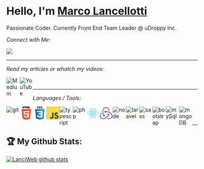 # Hello, I'm [Marco Lancellotti](https://www.https://github.com/LanciWeb/)

Passionate Coder. Currently Front End Team Leader @ uDroppy Inc.

*Connect with Me:*

[<img align="left" src="https://static.licdn.com/sc/h/al2o9zrvru7aqj8e1x2rzsrca" width="30"> ](https://www.youtube.com/channel/UCBLfKjgrn98SRnjBMeTco_g?view_as=subscriber)

<br/>

---


*Read my articles or whatch my videos:*

[<img align="left" src="https://cdn.mos.cms.futurecdn.net/uazw6gFQuEC29mxMM55Tpb.jpg" width="35" alt="Medium" title="Medium"> ](https://www.linkedin.com/in/marcolancellotti/)
[<img align="left" src="https://images.vexels.com/media/users/3/137425/isolated/preview/f2ea1ded4d037633f687ee389a571086-youtube-icon-logo-by-vexels.png" width="35" alt="YouTube" title="YouTube"> ](https://www.linkedin.com/in/marcolancellotti/)
<br/>

---

*Languages / Tools:*

<img align='left' alt='git' title="Git" src="https://i.pinimg.com/originals/01/e5/00/01e500fca29c045d432b64f285f9c229.png" width='35'>
<img align='left' alt='html' title="HTML 5" src="https://raw.githubusercontent.com/github/explore/80688e429a7d4ef2fca1e82350fe8e3517d3494d/topics/html/html.png" width='35'>
<img align='left' alt='css' title="CSS 3" src="https://raw.githubusercontent.com/github/explore/80688e429a7d4ef2fca1e82350fe8e3517d3494d/topics/css/css.png" width='35'>
<img align='left' alt='javascript' title="JavaScript" src="https://raw.githubusercontent.com/github/explore/80688e429a7d4ef2fca1e82350fe8e3517d3494d/topics/javascript/javascript.png" width='35'>
<img align='left' alt='typescript' title="TypeScript" src="https://upload.wikimedia.org/wikipedia/commons/thumb/4/4c/Typescript_logo_2020.svg/1200px-Typescript_logo_2020.svg.png" width='35'>
<img align='left' alt='php' title="PHP" src="https://www.pngfind.com/pngs/m/146-1466902_php-logo-png-transparent-php-logo-png-png.png" width='35'>
<img align='left' alt='react' title="React" src="https://raw.githubusercontent.com/github/explore/80688e429a7d4ef2fca1e82350fe8e3517d3494d/topics/react/react.png" width='35'>
<img align='left' alt='redux' title="Redux" src="https://raw.githubusercontent.com/github/explore/80688e429a7d4ef2fca1e82350fe8e3517d3494d/topics/redux/redux.png" width='35'>
<img align='left' alt='node' title="Node.js" src="https://avatars3.githubusercontent.com/u/9950313?s=200&v=4" width='35'/> 
<img align='left' alt='laravel' title="Laravel" src="https://upload.wikimedia.org/wikipedia/commons/thumb/9/9a/Laravel.svg/1200px-Laravel.svg.png" width='35'>
<img align='left' alt='sass' title="SASS" src="https://sass-lang.com/assets/img/styleguide/seal-color-aef0354c.png" width='35'>
<img align='left' alt='bootstrap' title="Bootstrap" src="https://upload.wikimedia.org/wikipedia/commons/thumb/b/b2/Bootstrap_logo.svg/768px-Bootstrap_logo.svg.png" width='35'>
<img align='left' alt='mySql' title="MySQL" src="https://www.freepnglogos.com/uploads/logo-mysql-png/logo-mysql-mysql-logo-png-images-are-download-crazypng-21.png" width='35'>
<img align='left' alt='mongoDB' src="https://emanueleciriachi.net/wp-content/uploads/2019/01/logo-mongodb-png-mongodb-logo-png-400.png" width='35' title="MongoDB">
<br/>
<br/>

---

## :trophy: My Github Stats:

[![LanciWeb github stats](https://github-readme-stats.vercel.app/api?username=LanciWeb&show_icons=true&theme=tokyonight)](https://github.com/LanciWeb/github-readme-stats)
